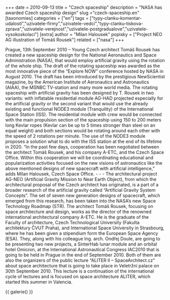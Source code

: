 +++
date = 2010-09-13
title = "Czech spaceship"
description = "NASA has awarded Czech spaceship design"
slug ="czech-spaceship.en"
[taxonomies]
categories = ["en"]
tags = ["typy-clanku-komentar-udalosti","uzivatele-firmy","uzivatele-vedci","typy-clanku-tiskova-zprava","uzivatele-verejnost","uzivatele-postgradualove","uzivatele-vysokoskolaci"]
[extra]
author = "Milan Halousek"
popisky = ["Project NEO AG illustration of Tomáš Rousek"]
related = ["nasa"]
+++

Prague, 13th September 2010 – Young Czech architect Tomáš Rousek has created a new spaceship design for the National Aeronautics and Space Administration (NASA), that would employ artificial gravity using the rotation of the whole ship. The draft of the rotating spaceship was awarded as the most innovative piece of the “Explore NOW” conference hosted by NASA in August 2010. The draft has been introduced by the prestigious NewScientist magazine, by the American Institute of Aeronautics and Astronautics (AIAA), the MSNBC TV-station and many more world media. The rotating spaceship with artificial gravity has been designed by T. Rousek in two variants: with inflatable residential module AG-HAD projected especially for the artificial gravity or the second variant that would use the already existing and functional NODE3 module (Tranquility) of the International Space Station (ISS). The residential module with crew would be connected with the main propulsion section of the spaceship using 150 to 200 meters long Kevlar ropes (Kevlar can be up to 5 times stronger than steel on an equal weight) and both sections would be rotating around each other with the speed of 2 rotations per minute. The use of the NODE3 module proposes a solution what to do with the ISS station at the end of its lifetime in 2020. “In the past few days, cooperation has been negotiated between the architect Tomáš Rousek, and his company A-ETC, and the Czech Space Office. Within this cooperation we will be coordinating educational and popularization activities focused on the new visions of astronautics like the above mentioned designs of new spacecraft with artificial intelligence,” adds Milan Halousek, Czech Space Office.  - - - The architectural project AG-NEO (Artificial Gravity Mission to Near Earth Object), from which the architectural proposal of the Czech architect has originated, is a part of a broader research of the artificial gravity called “Artificial Gravity System Concepts”. The set of seven new generation designs of spacecraft, which emerged from this research, has been taken into the NASA’s new Space Technology Roadmap (STR). The architect Tomáš Rousek, focusing on space architecture and design, works as the director of the renowned international architectural company A-ETC. He is the graduate of the Faculty of architecture, Czech Technological University (Fakulta architektury ČVUT Praha), and International Space University in Strasbourg, where he has been given a stipendium form the European Space Agency (ESA). They, along with his colleague Ing. arch. Ondřej Doule, are going to be presenting two new projects, a SinterHab lunar module and an orbital hotel Omicron, at the International Astronautical Congress IAC2010 that is going to be held in Prague in the end of September 2010. Both of them are also the organizers of the public lecture “ALITER II – SpaceArchitect.cz” about space architecture that is going to take place in Veletržní palace on 30th September 2010. This lecture is a continuation of the international cycle of lectures and is focused on space architecture ALITER, which started this summer in Valencia.

{{ galerie() }}

